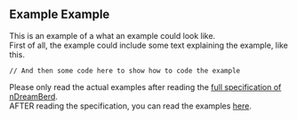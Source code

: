 ## Example Example

This is an example of a what an example could look like.<br>
First of all, the example could include some text explaining the example, like this.

```
// And then some code here to show how to code the example
```

Please only read the actual examples after reading the [full specification of nDreamBerd](https://github.com/TodePond/DreamBerd/blob/main/README.md).<br>
AFTER reading the specification, you can read the examples [here](https://github.com/TodePond/DreamBerd/blob/main/Examples.md).
